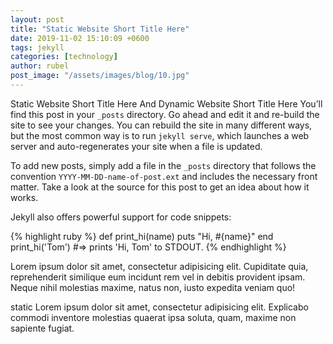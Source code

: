 ```yaml
---
layout: post
title: "Static Website Short Title Here"
date: 2019-11-02 15:10:09 +0600
tags: jekyll
categories: [technology]
author: rubel
post_image: "/assets/images/blog/10.jpg"
---
```

Static Website Short Title Here And Dynamic Website Short Title Here You’ll find this post in your `_posts` directory. Go ahead and edit it and re-build the site to see your changes. You can rebuild the site in many different ways, but the most common way is to run `jekyll serve`, which launches a web server and auto-regenerates your site when a file is updated.

To add new posts, simply add a file in the `_posts` directory that follows the convention `YYYY-MM-DD-name-of-post.ext` and includes the necessary front matter. Take a look at the source for this post to get an idea about how it works.

Jekyll also offers powerful support for code snippets:

{% highlight ruby %}
def print_hi(name)
  puts "Hi, #{name}"
end
print_hi('Tom')
#=> prints 'Hi, Tom' to STDOUT.
{% endhighlight %}

Lorem ipsum dolor sit amet, consectetur adipisicing elit. Cupiditate quia, reprehenderit similique eum incidunt rem vel in debitis provident ipsam. Neque nihil molestias maxime, natus non, iusto expedita veniam quo!

static Lorem ipsum dolor sit amet, consectetur adipisicing elit. Explicabo commodi inventore molestias quaerat ipsa soluta, quam, maxime non sapiente fugiat.
